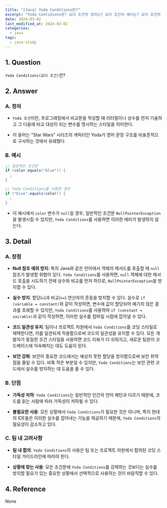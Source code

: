 ```yaml
---
title: "[Java] Yoda Conditions란?"
excerpt: "Yoda Contidions란? 요다 조건의 정의는? 요다 조건의 예시는? 요다 조건의 장단점은? 요다 조건 사용 시 팀 내의 고려사항은?"
date: 2024-03-02
last_modified_at: 2024-03-02
categories:
  - java
tags:
  - java-study
---
```


## 1. Question

`Yoda Conditions(요다 조건)`란?

## 2. Answer

### A. 정의

* `Yoda 조건`이란, 프로그래밍에서 비교문을 작성할 때 리터럴이나 상수를 먼저 기술하고 그 다음에 비교 대상이 되는 변수를 명시하는 스타일을 의미한다.

* 이 용어는 "Star Wars" 시리즈의 캐릭터인 Yoda가 영어 문장 구조를 비표준적으로 구사하는 것에서 유래했다.

### B. 예시

```java
// 일반적인 조건문
if (color.equals("blue")) {
  ;
}

// Yoda Conditions를 사용한 경우
if ("blue".equals(color)) {
  ;
}
```

* 이 예시에서 `color` 변수가 `null`일 경우, 일반적인 조건문 `NullPointerException`을 발생시킬 수 있지만, `Yoda Conditions`를 사용하면 이러한 에러가 발생하지 않는다.

## 3. Detail

### A. 장점

* **Null 참조 예외 방지**: 특히 Java와 같은 언어에서 객체의 메서드를 호출할 때 `null` 참조가 발생할 위험이 있다. `Yoda Conditions`를 사용하면, `null` 객체에 대한 메서드 호출을 시도하기 전에 상수와 비교를 먼저 하므로, `NullPointerException`을 방지할 수 있다.

* **실수 방지**: 할당(`=`)과 비교(`==`) 연산자의 혼동을 방지할 수 있다. 실수로 `if (variable = constant)`와 같이 작성하면, 변수에 값이 할당되어 예기치 않은 결과를 초래할 수 있지만, `Yoda Conditions`를 사용하여 `if (constant = vairable)`과 같이 작성하면, 이러한 실수를 컴파일 시점에 잡아낼 수 있다.

* **코드 일관성 유지**: 팀이나 프로젝트 차원에서 `Yoda Conditions`를 코딩 스타일로 채택한다면, 이를 일관되게 적용함으로써 코드의 일관성을 유지할 수 있다. 모든 개발자가 동일한 조건 스타일을 사용하면 코드 리뷰가 더 쉬워지고, 새로운 팀원이 코드베이스에 익숙해지는 데도 도움이 된다.

* **보안 강화**: 보안이 중요한 코드에서는 예상치 못한 할당을 방지함으로써 보안 취약점을 줄일 수 있다. 비록 작은 부분일 수 있지만, `Yoda Conditions`는 보안 관련 코드에서 실수를 방지하는 데 도움을 줄 수 있다.

### B. 단점

* **가독성 저하**: `Yoda Conditions`는 일반적인 인간의 언어 패턴과 다르기 때문에, 코드를 읽는 사람에 따라 가독성이 저하될 수 있다.

* **불필요한 사용**: 모든 상황에서 `Yoda Conditions`가 필요한 것은 아니며, 특히 현대의 IDE들은 이러한 실수를 잡아내는 기능을 제공하기 때문에, `Yoda Conditions`의 필요성이 감소하고 있다.

### C. 팀 내 고려사항

* **팀 내 합의**: `Yoda Conditions`의 사용은 팀 또는 프로젝트 차원에서 합의된 코딩 스타일 가이드라인에 따라야 한다.

* **상황에 맞는 사용**: 모든 조건문에 `Yoda Conditions`를 강제하는 것보다는 실수를 방지할 필요가 있는 중요한 상황에서 선택적으로 사용하는 것이 바람직할 수 있다.

## 4. Reference

None